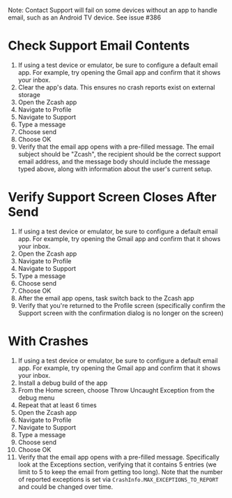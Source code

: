 Note: Contact Support will fail on some devices without an app to handle email, such as an Android TV device.  See issue #386

# Check Support Email Contents
1. If using a test device or emulator, be sure to configure a default email app.  For example, try opening the Gmail app and confirm that it shows your inbox.
1. Clear the app's data.  This ensures no crash reports exist on external storage
1. Open the Zcash app
1. Navigate to Profile
1. Navigate to Support
1. Type a message
1. Choose send
1. Choose OK
1. Verify that the email app opens with a pre-filled message.  The email subject should be "Zcash", the recipient should be the correct support email address, and the message body should include the message typed above, along with information about the user's current setup.

# Verify Support Screen Closes After Send
1. If using a test device or emulator, be sure to configure a default email app.  For example, try opening the Gmail app and confirm that it shows your inbox.
1. Open the Zcash app
1. Navigate to Profile
1. Navigate to Support
1. Type a message
1. Choose send
1. Choose OK
1. After the email app opens, task switch back to the Zcash app
1. Verify that you're returned to the Profile screen (specifically confirm the Support screen with the confirmation dialog is no longer on the screen)

# With Crashes
1. If using a test device or emulator, be sure to configure a default email app.  For example, try opening the Gmail app and confirm that it shows your inbox.
1. Install a debug build of the app
1. From the Home screen, choose Throw Uncaught Exception from the debug menu
1. Repeat that at least 6 times
1. Open the Zcash app
1. Navigate to Profile
1. Navigate to Support
1. Type a message
1. Choose send
1. Choose OK
1. Verify that the email app opens with a pre-filled message.  Specifically look at the Exceptions section, verifying that it contains 5 entries (we limit to 5 to keep the email from getting too long).  Note that the number of reported exceptions is set via `CrashInfo.MAX_EXCEPTIONS_TO_REPORT` and could be changed over time.